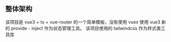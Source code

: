 ## 整体架构

该项目是 vue3 + ts + vue-router 的一个简单模板，没有使用 vuex 使用 vue3 新的 provide - inject 作为状态管理工具。
该项目使用的 tailwindcss 作为样式类工具库
